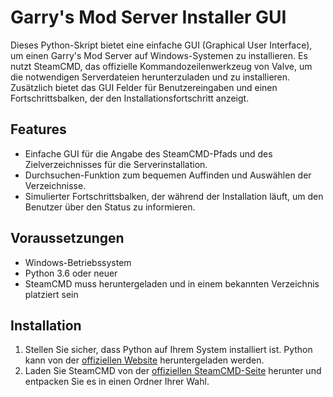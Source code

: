 # Garry's Mod Server Installer GUI

Dieses Python-Skript bietet eine einfache GUI (Graphical User Interface), um einen Garry's Mod Server auf Windows-Systemen zu installieren. Es nutzt SteamCMD, das offizielle Kommandozeilenwerkzeug von Valve, um die notwendigen Serverdateien herunterzuladen und zu installieren. Zusätzlich bietet das GUI Felder für Benutzereingaben und einen Fortschrittsbalken, der den Installationsfortschritt anzeigt.

## Features

- Einfache GUI für die Angabe des SteamCMD-Pfads und des Zielverzeichnisses für die Serverinstallation.
- Durchsuchen-Funktion zum bequemen Auffinden und Auswählen der Verzeichnisse.
- Simulierter Fortschrittsbalken, der während der Installation läuft, um den Benutzer über den Status zu informieren.

## Voraussetzungen

- Windows-Betriebssystem
- Python 3.6 oder neuer
- SteamCMD muss heruntergeladen und in einem bekannten Verzeichnis platziert sein

## Installation

1. Stellen Sie sicher, dass Python auf Ihrem System installiert ist. Python kann von der [offiziellen Website](https://www.python.org/downloads/) heruntergeladen werden.
2. Laden Sie SteamCMD von der [offiziellen SteamCMD-Seite](https://developer.valvesoftware.com/wiki/SteamCMD) herunter und entpacken Sie es in einen Ordner Ihrer Wahl.
